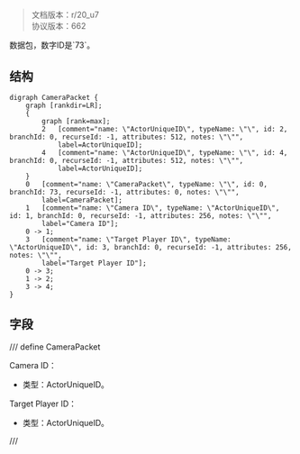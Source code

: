 # <!-- md:samp CameraPacket -->

> 文档版本：r/20_u7<br/>协议版本：662

<!-- md:samp CameraPacket -->数据包，数字ID是`73`。

## 结构

```viz
digraph CameraPacket {
	graph [rankdir=LR];
	{
		graph [rank=max];
		2	[comment="name: \"ActorUniqueID\", typeName: \"\", id: 2, branchId: 0, recurseId: -1, attributes: 512, notes: \"\"",
			label=ActorUniqueID];
		4	[comment="name: \"ActorUniqueID\", typeName: \"\", id: 4, branchId: 0, recurseId: -1, attributes: 512, notes: \"\"",
			label=ActorUniqueID];
	}
	0	[comment="name: \"CameraPacket\", typeName: \"\", id: 0, branchId: 73, recurseId: -1, attributes: 0, notes: \"\"",
		label=CameraPacket];
	1	[comment="name: \"Camera ID\", typeName: \"ActorUniqueID\", id: 1, branchId: 0, recurseId: -1, attributes: 256, notes: \"\"",
		label="Camera ID"];
	0 -> 1;
	3	[comment="name: \"Target Player ID\", typeName: \"ActorUniqueID\", id: 3, branchId: 0, recurseId: -1, attributes: 256, notes: \"\"",
		label="Target Player ID"];
	0 -> 3;
	1 -> 2;
	3 -> 4;
}

```

## 字段

/// define
CameraPacket

Camera ID：[<!-- md:samp ActorUniqueID -->](refs/protocols/types/ActorUniqueID.md)

- 类型：ActorUniqueID。

Target Player ID：[<!-- md:samp ActorUniqueID -->](refs/protocols/types/ActorUniqueID.md)

- 类型：ActorUniqueID。


///
